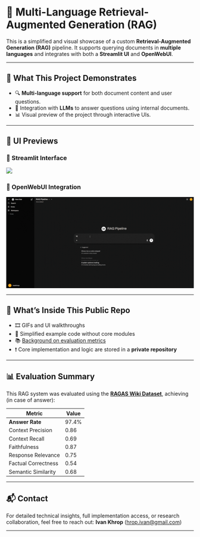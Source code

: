# 🔎 Multi-Language Retrieval-Augmented Generation (RAG)

This is a simplified and visual showcase of a custom **Retrieval-Augmented Generation (RAG)** pipeline. It supports querying documents in **multiple languages** and integrates with both a **Streamlit UI** and **OpenWebUI**.

---

## 🎯 What This Project Demonstrates

- 🔍 **Multi-language support** for both document content and user questions.
- 💬 Integration with **LLMs** to answer questions using internal documents.
- 📊 Visual preview of the project through interactive UIs.

---

## 🎥 UI Previews

### 🔹 Streamlit Interface

<img src="media/streamlit_ui.gif" width="600"/>

### 🔹 OpenWebUI Integration

<img src="media/openwebui_demo.gif" width="600"/>

---

## 📁 What’s Inside This Public Repo

- 🎞️ GIFs and UI walkthroughs
- 📄 Simplified example code without core modules
- 📚 [Background on evaluation metrics](https://docs.ragas.io/en/latest/concepts/metrics/available_metrics/)
- ❗ Core implementation and logic are stored in a **private repository**

---

## 📊 Evaluation Summary

This RAG system was evaluated using the [**RAGAS Wiki Dataset**](https://huggingface.co/datasets/explodinggradients/ragas-wikiqa), achieving (in case of answer):

| Metric                 | Value |
|------------------------|-------|
| **Answer Rate**        | 97.4% |
| Context Precision      | 0.86  |
| Context Recall         | 0.69  |
| Faithfulness           | 0.87  |
| Response Relevance     | 0.75  |
| Factual Correctness    | 0.54  |
| Semantic Similarity    | 0.68  |

---

## 📬 Contact

For detailed technical insights, full implementation access, or research collaboration, feel free to reach out: **Ivan Khrop**  (hrop.ivan@gmail.com)

---